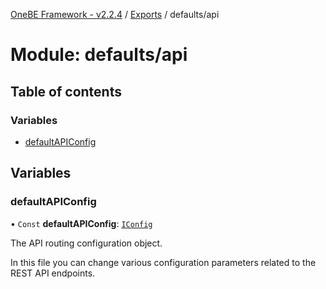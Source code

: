 [OneBE Framework - v2.2.4](../README.md) / [Exports](../modules.md) / defaults/api

# Module: defaults/api

## Table of contents

### Variables

- [defaultAPIConfig](defaults_api.md#defaultapiconfig)

## Variables

### defaultAPIConfig

• `Const` **defaultAPIConfig**: [`IConfig`](../interfaces/System_IConfig.IConfig.md)

The API routing configuration object.

In this file you can change various configuration parameters related to the
REST API endpoints.
